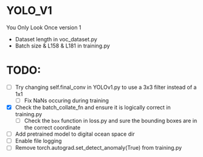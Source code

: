 # YOLO_V1
You Only Look Once version 1

* Dataset length in voc_dataset.py
* Batch size & L158 & L181 in training.py

# TODO:
- [ ] Try changing self.final_conv in YOLOv1.py to use a 3x3 filter instead of a 1x1
    - [ ] Fix NaNs occuring during training
- [x] Check the batch_collate_fn and ensure it is logically correct in training.py
    - [ ] Check the `box` function in loss.py and sure the bounding boxes are in the correct coordinate
- [ ] Add pretrained model to digital ocean space dir       
- [ ] Enable file logging
- [ ] Remove torch.autograd.set_detect_anomaly(True) from training.py